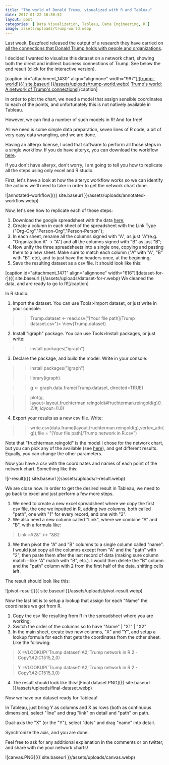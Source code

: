 ```yaml
---
title: "The world of Donald Trump, visualized with R and Tableau"
date: 2017-01-22 16:50:52
layout: post
categories: [ Data Visualization, Tableau, Data Engineering, R ]
image: assets/uploads/trump-world.webp
---
```


Last week, Buzzfeed released the output of a research they have carried on [all the connections that Donald Trump holds with people and organizations](https://www.buzzfeed.com/johntemplon/help-us-map-trumpworld?utm_term=.id9yRvkqnp#.diLxNgZGkw).

I decided I wanted to visualize this dataset on a network chart, showing both the direct and indirect business connections of Trump. See below the end result (click for the interactive version).

[caption id="attachment\_1430" align="alignnone" width="997"][![trump-world]({{ site.baseurl }}/assets/uploads/trump-world.webp)](https://public.tableau.com/views/TrumpWorld/Dashboard1?:embed=y&:display_count=yes) [Trump's world: A network of Trump's connections](https://public.tableau.com/views/TrumpWorld/Dashboard1?:embed=y&:display_count=yes)[/caption]



In order to plot the chart, we need a model that assign sensible coordinates to each of the points, and unfortunately this is not natively available in Tableau.

However, we can find a number of such models in R! And for free!

All we need is some simple data preparation, seven lines of R code, a bit of very easy data wrangling, and we are done.

Having an alteryx license, I used that software to perform all those steps in a single workflow. If you do have alteryx, you can download the workflow [here](https://www.dropbox.com/s/q15qnq9fqxlvy70/Trump%20network%20diagram.yxmd?dl=0).

If you don't have alteryx, don't worry, I am going to tell you how to replicate all the steps using only excel and R studio.

First, let's have a look at how the alteryx workflow works so we can identify the actions we'll need to take in order to get the network chart done.

![annotated-workflow]({{ site.baseurl }}/assets/uploads/annotated-workflow.webp)

Now, let's see how to replicate each of those steps:
1. Download the google spreadsheet with the data [here](https://docs.google.com/spreadsheets/d/1Z5Vo5pbvxKJ5XpfALZXvCzW26Cl4we3OaN73K9Ae5Ss/edit);
2. Create a column in each sheet of the spreadsheet with the Link Type ("Org-Org","Person-Org","Person-Person");
3. In each sheet, rename all the columns signed with "A", as just "A"(e.g. "Organization A" -> "A") and all the columns signed with "B" as just "B";
4. Now unify the three spreadsheets into a single one, copying and pasting them to a new sheet. Make sure to match each column ("A" with "A", "B" with "B", etc), and to just have the headers once, at the beginning;
5. Save the resulting dataset as a csv file. It should look like this:


[caption id="attachment\_1471" align="alignnone" width="616"]![dataset-for-r]({{ site.baseurl }}/assets/uploads/dataset-for-r.webp) We cleaned the data, and are ready to go to R![/caption]

In R studio:
1. Import the dataset. You can use Tools>Import dataset, or just write in your console:

> > Trump.dataset <- read.csv("[Your file path]/Trump dataset.csv")> View(Trump.dataset)


2. Install "igraph" package. You can use Tools>Install packages, or just write:

> > install.packages("igraph")


3. Declare the package, and build the model. Write in your console:

> > install.packages("igraph")
> 
> > library(igraph)



> > g <- graph.data.frame(Trump.dataset, directed=TRUE)



> > plot(g, layout=layout.fruchterman.reingold)#fruchterman.reingold(g)*0.2)#, layout=l*1.0)


4. Export your results as a new csv file. Write:

> > write.csv(data.frame(layout.fruchterman.reingold(g),vertex\_attr(g)),file = "[Your file path]/Trump network in R.csv")




Note that "fruchterman.reingold" is the model I chose for the network chart, but you can pick any of the available (see [here](http://igraph.org/c/doc/igraph-Layout.html)), and get different results. Equally, you can change the other parameters.

Now you have a csv with the coordinates and names of each point of the network chart. Something like this:

![r-result]({{ site.baseurl }}/assets/uploads/r-result.webp)

We are close now. In order to get the desired result in Tableau, we need to go back to excel and just perform a few more steps.
1. We need to create a new excel spreadsheet where we copy the first csv file, the one we inputted in R, adding two columns, both called "path", one with "1" for every record, and one with "2".
2. We also need a new column called "Link", where we combine "A" and "B", with a formula like:

> Link =A2&" <-> "&B2


3. We then pivot the "A" and "B" columns to a single column called "name". I would just copy all the columns except from "A" and the "path" with "2", then paste them after the last record of data (making sure column match - like "A" match with "B", etc.). I would then delete the "B" column and the "path" column with 2 from the first half of the data, shifting cells left.


The result should look like this:

![pivot-result]({{ site.baseurl }}/assets/uploads/pivot-result.webp)

Now the last bit is to setup a lookup that assign for each "Name" the coordinates we got from R.
1. Copy the csv file resulting from R in the spreadsheet where you are working;
2. Switch the order of the columns so to have "Name" | "X1" | "X2"
3. In the main sheet, create two new columns, "X" and "Y", and setup a lookup formula for each that gets the coordinates from the other sheet. Like the following:

> X =VLOOKUP('Trump dataset'!A2,'Trump network in R 2 - Copy'!$A$2:$C$1515,2,0)



> Y =VLOOKUP('Trump dataset'!A2,'Trump network in R 2 - Copy'!$A$2:$C$1515,3,0)


4. The result should look like this:![Final dataset.PNG]({{ site.baseurl }}/assets/uploads/final-dataset.webp)


Now we have our dataset ready for Tableau!

In Tableau, just bring Y as columns and X as rows (both as continuous dimension), select "line" and drag "link" on detail and "path" on path.

Dual-axis the "X" (or the "Y"), select "dots" and drag "name" into detail.

Synchronize the axis, and you are done.

Feel free to ask for any additional explanation in the comments or on twitter, and share with me your network charts!

![canvas.PNG]({{ site.baseurl }}/assets/uploads/canvas.webp)
